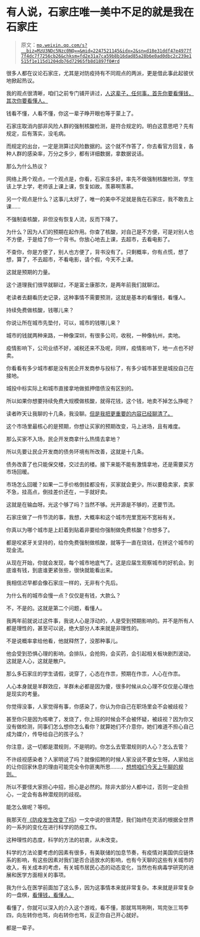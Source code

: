 # 有人说，石家庄唯一美中不足的就是我在石家庄

> 原文：[`mp.weixin.qq.com/s?__biz=MzU3NDc5Nzc0NQ==&mid=2247521145&idx=2&sn=d18e31ddf47e4977f7f4dc7f7256cb26&chksm=fd2e31a7ca59b8b16dad85a28b6e0ad0dbc2c239e1515f1e115d1204db76d72965fb8d1897f0#rd`](http://mp.weixin.qq.com/s?__biz=MzU3NDc5Nzc0NQ==&mid=2247521145&idx=2&sn=d18e31ddf47e4977f7f4dc7f7256cb26&chksm=fd2e31a7ca59b8b16dad85a28b6e0ad0dbc2c239e1515f1e115d1204db76d72965fb8d1897f0#rd)

很多人都在议论石家庄，尤其是对防疫持有不同观点的两派，更是借此事此起彼伏地掀起热议。

我的观点很清晰，咱们之前专门铺开讲过，[人这辈子，任何事，首先你要看懂钱，其次你要看懂人。](http://mp.weixin.qq.com/s?__biz=MzU3NDc5Nzc0NQ==&mid=2247520992&idx=1&sn=6d988ad45c1d9139c87dee37b764fade&chksm=fd2e303eca59b92871f624bf9a21b208d726d029e63ae6fed25859947fcab139e8d6c50d415c&scene=21#wechat_redirect)

钱看不懂，人看不懂，你这一辈子睁开眼也等于蒙上了。

石家庄取消内部非风险人群的强制核酸检测，是符合规定的。明白这意思吧？先有规定，后有落实，没毛病。

而规定的出台，一定是测算过风险数据的。这个就不作答了，你去看官方回复，各种人群的感染率，万分之多少，都有详细数据，拿数据说话。

那么为什么热议？

网络上两个观点，一个观点是，你看，石家庄多好。率先不做强制核酸检测，学生该上学上学，老师该上课上课，恢复如故。羡慕啊羡慕。

另一个观点是什么？这事儿太好了，唯一的美中不足就是我在石家庄，我不敢去上课......

不强制查核酸，非但没有恢复人流，反而下降了。

为什么？因为人们的预期在起作用。你查了核酸，对自己是不方便，可是对别人也不方便，于是给了你一个背书。你放心地去上课，去超市，去看电影了。

不查你，你是方便了，别人也方便了，背书没有了。只剩概率，你有点慌，想了想，算了，不去超市，不看电影，请个假，今天不上课。

这就是预期的力量。

这个道理我们很早就聊过，不是富士康那次，是两年前我们就聊过。

老读者去翻看历史记录，这种事情不需要预测，这就是基本的看懂钱，看懂人。

持续免费做核酸，钱哪儿来？

你说让所在城市先垫付，可以，城市的钱哪儿来？

城市的钱就两种来路，一种像深圳，有很多公司，收税，一种像杭州，卖地。

疫情影响下，公司业绩不好，减税还来不及呢，同样，疫情影响下，地一点也不好卖。

你看看有多少城市都是没有民企开发商参与投标了，有多少城市甚至是城投自己在接地。

城投中标实际上和城市直接拿地做抵押借债没有区别的。

所以如果你想要持续免费大规模做核酸，就得花钱，这个钱，地卖不掉怎么挣呢？

读者昨天让我聊的十几条，我没聊。[但是我把更重要的内容已经聊清了。](http://mp.weixin.qq.com/s?__biz=MzU3NDc5Nzc0NQ==&mid=2247521133&idx=2&sn=7f7a51999875f2538ecd0e6584f615ba&chksm=fd2e31b3ca59b8a570e043ca5b100a7da634e305d2bfb370983abe835f1b2b026a554ed21e4d&scene=21#wechat_redirect)

这个市场里最核心的是预期，你想让买家的预期改变，马上进场，且有难度。

那么买家不入场，民企开发商拿什么热情去拿地？

所以先要让民企开发商的债务环境有所改善，这就是十几条。

债务改善了也只能保交楼，交过去的楼。接下来能不能有激情拿地，还是需要买方市场回暖。

市场怎么回暖？如果一二手价格倒挂都没有，买家就会更少。所以要稳卖家，卖家不急，挂高点，倒挂差价还在，一手就好卖。

这就是在输血呀。光这个够了吗？当然不够。光开源是不够的，还要节流。

石家庄做了一件节流的事，我想，大概率和这个城市兜里宽裕不宽裕有关。

你真以为哪个城市是上赶着到贴着非要给你强制做免费核酸？你想多了。

都是咬紧牙关坚持的，给你免费强制做核酸，就等于一直在烧钱，在拼这个城市的现金流。

从现在开始，你就会发现，每个城市地底气了。这是应届生观察城市的好机会。到底谁有钱，到底谁更紧张些，很快就能看出来。

我相信迟早都会像石家庄一样的，无非有个先后。

为什么有的城市会慢一点？仅仅是有钱，大款么？

不，不是的。这就是第二个问题，看懂人。

我两年前就说过这件事，我说人心是浮动的，人是受到预期影响的。并不是所有人都是理性的，甚至可以说，绝大部分人本来就是非理性的。

不是说概率拿给他看，他就释然了，没那种事儿。

他会受到恐惧心理的影响，会排队，会抢购，会买药，会引起相关板块剧烈波动，这就是人心，这就是散户。

那么多石家庄的学生请假，说穿了，心态在作祟，预期在作祟，人心在作祟。

人心本身就是羊群效应，羊群未必都是因为傻，很多时候从众心理不仅仅是心理也是现实的考量。

你觉得没事，人家觉得有事，你感染了，你认为你自己在职场里会不会被歧视？

甚至你只是因为咳嗽了，发烧了，你上班的时候会不会被怀疑，被歧视？因为你又没有做检测，同事们怎么想你怎么看你？就算她们不介意你，她们难道不担心自己成为媒介，传导给自己的孩子么？

你注意，这一切都是潜规则，不是明的。你怎么去管潜规则的人心？怎么去管？

不许歧视感染者？人家明说了吗？就像招聘的时候人家没说不要女生呀。人家给出的让你回家休息的理由可能完全令你匪夷所思.......，[想想咱们今天上午聊的规则。](http://mp.weixin.qq.com/s?__biz=MzU0MjYwNDU2Mw==&mid=2247508647&idx=1&sn=5fd1191aab3d6002d9e1422a1b338095&chksm=fb1acedbcc6d47cd6ae2720b08764df981de4986c1ed9fa84ef88ab86bcee8fd12b5b4c00301&scene=21#wechat_redirect)

所以不要怪大家担心中招，担心是必然的。除非大部分人都中过，否则一定会担心，一定会有各种潜规则的歧视。

能怎么做呢？等呗。

我那天在[《防疫发生改变了吗](http://mp.weixin.qq.com/s?__biz=MzU0MjYwNDU2Mw==&mid=2247508623&idx=1&sn=de7a0c69a71fa16c815ab229b7eab169&chksm=fb1acef3cc6d47e5b0d0fa8c6870a4f01ada71bc71d8f4d8534c83a641e68274400aede03fbb&scene=21#wechat_redirect)》一文中说的很清楚，我们始终在灵活的根据全世界的一系列的变化在进行科学的防疫工作。

这种理性的态度，科学的方法的初衷，从未改变。

科学的方法论要考虑的因素有很多，有美联储的加息节奏，有疫情对美国供应链体系的影响，有这些因素对我们是否合适放水的影响，也有今天聊的这些有关城市的收入，有关成本的考虑，有关城市居民心态的动态变化，当然也有病毒学研究的进展和医学方面相关的事项。

我为什么在医学前面加了这么多，因为这事情本来就非常复杂。本来就是非常复杂的一盘棋，[看懂钱，看懂人。](http://mp.weixin.qq.com/s?__biz=MzU3NDc5Nzc0NQ==&mid=2247520992&idx=1&sn=6d988ad45c1d9139c87dee37b764fade&chksm=fd2e303eca59b92871f624bf9a21b208d726d029e63ae6fed25859947fcab139e8d6c50d415c&scene=21#wechat_redirect)

看懂了，你就可以深入的介入这个游戏，看不懂，那就骂骂咧咧，骂完张三骂李四，向左转你也骂，向右转你也骂，反正你自己开心就好。

都是一辈子。